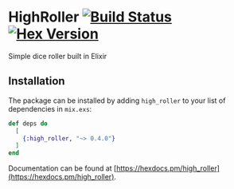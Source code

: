 # HighRoller [![Build Status](https://travis-ci.org/NateBarnes/high_roller.svg?branch=master)](https://travis-ci.org/NateBarnes/high_roller) [![Hex Version](https://img.shields.io/hexpm/v/high_roller.svg)](https://hex.pm/packages/high_roller)

Simple dice roller built in Elixir

## Installation

The package can be installed by adding `high_roller` to your list of dependencies in `mix.exs`:

```elixir
def deps do
  [
    {:high_roller, "~> 0.4.0"}
  ]
end
```

Documentation can be found at [https://hexdocs.pm/high_roller](https://hexdocs.pm/high_roller).

